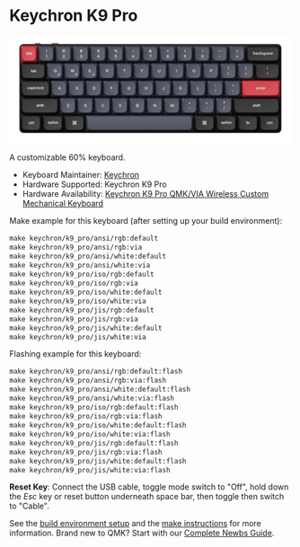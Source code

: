 # Keychron K9 Pro

![Keychron K9 Pro](https://github.com/Keychron/ProductImage/blob/main/K_Pro/k9_pro.jpg?raw=true)

A customizable 60% keyboard.

* Keyboard Maintainer: [Keychron](https://github.com/keychron)
* Hardware Supported: Keychron K9 Pro
* Hardware Availability: [Keychron K9 Pro QMK/VIA Wireless Custom Mechanical Keyboard](https://www.keychron.com/products/keychron-k9-pro-qmk-via-wireless-custom-mechanical-keyboard)

Make example for this keyboard (after setting up your build environment):

    make keychron/k9_pro/ansi/rgb:default
    make keychron/k9_pro/ansi/rgb:via
    make keychron/k9_pro/ansi/white:default
    make keychron/k9_pro/ansi/white:via
    make keychron/k9_pro/iso/rgb:default
    make keychron/k9_pro/iso/rgb:via
    make keychron/k9_pro/iso/white:default
    make keychron/k9_pro/iso/white:via
    make keychron/k9_pro/jis/rgb:default
    make keychron/k9_pro/jis/rgb:via
    make keychron/k9_pro/jis/white:default
    make keychron/k9_pro/jis/white:via

Flashing example for this keyboard:

    make keychron/k9_pro/ansi/rgb:default:flash
    make keychron/k9_pro/ansi/rgb:via:flash
    make keychron/k9_pro/ansi/white:default:flash
    make keychron/k9_pro/ansi/white:via:flash
    make keychron/k9_pro/iso/rgb:default:flash
    make keychron/k9_pro/iso/rgb:via:flash
    make keychron/k9_pro/iso/white:default:flash
    make keychron/k9_pro/iso/white:via:flash
    make keychron/k9_pro/jis/rgb:default:flash
    make keychron/k9_pro/jis/rgb:via:flash
    make keychron/k9_pro/jis/white:default:flash
    make keychron/k9_pro/jis/white:via:flash

**Reset Key**: Connect the USB cable, toggle mode switch to "Off", hold down the *Esc* key or reset button underneath space bar, then toggle then switch to "Cable".

See the [build environment setup](https://docs.qmk.fm/#/getting_started_build_tools) and the [make instructions](https://docs.qmk.fm/#/getting_started_make_guide) for more information. Brand new to QMK? Start with our [Complete Newbs Guide](https://docs.qmk.fm/#/newbs).
